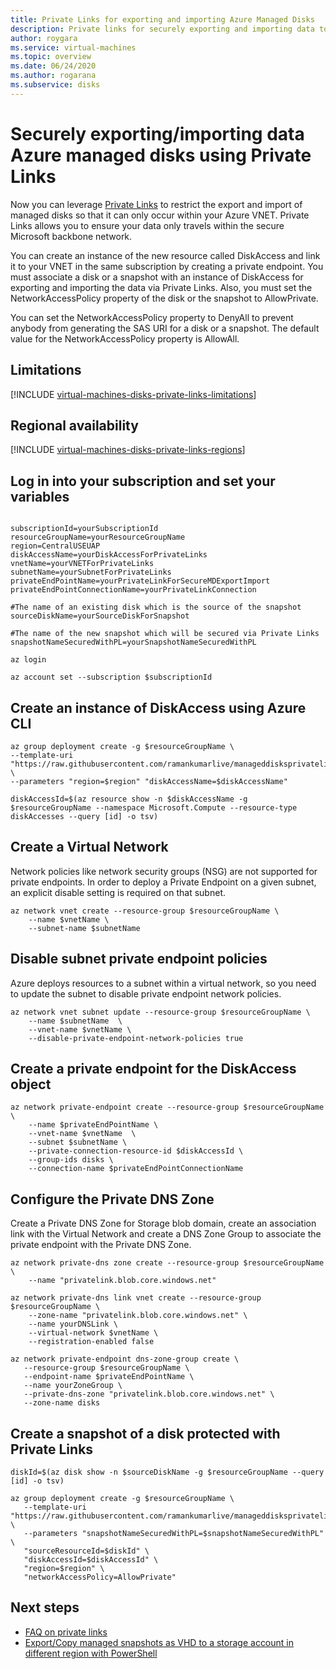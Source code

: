 ```yaml
---
title: Private Links for exporting and importing Azure Managed Disks 
description: Private links for securely exporting and importing data to Azure Managed Disks
author: roygara
ms.service: virtual-machines
ms.topic: overview
ms.date: 06/24/2020
ms.author: rogarana
ms.subservice: disks
---
```


# Securely exporting/importing data Azure managed disks using Private Links

Now you can leverage [Private Links](../../../articles/private-link/private-link-overview.md) to restrict the export and import of managed disks so that it can only occur within your Azure VNET. Private Links allows you to ensure your data only travels within the secure Microsoft backbone network. 

You can create an instance of the new resource called DiskAccess and link it to your VNET in the same subscription by creating a private endpoint. You must associate a disk or a snapshot with an instance of DiskAccess for exporting and importing the data via Private Links. Also, you must set the NetworkAccessPolicy property of the disk or the snapshot to AllowPrivate. 

You can set the NetworkAccessPolicy property to DenyAll to prevent anybody from generating the SAS URI for a disk or a snapshot. The default value for the NetworkAccessPolicy property is AllowAll.

## Limitations

[!INCLUDE [virtual-machines-disks-private-links-limitations](../../../includes/virtual-machines-disks-private-links-limitations.md)]

## Regional availability

[!INCLUDE [virtual-machines-disks-private-links-regions](../../../includes/virtual-machines-disks-private-links-regions.md)]

## Log in into your subscription and set your variables

```azurecli-interactive

subscriptionId=yourSubscriptionId
resourceGroupName=yourResourceGroupName
region=CentralUSEUAP
diskAccessName=yourDiskAccessForPrivateLinks
vnetName=yourVNETForPrivateLinks
subnetName=yourSubnetForPrivateLinks
privateEndPointName=yourPrivateLinkForSecureMDExportImport
privateEndPointConnectionName=yourPrivateLinkConnection

#The name of an existing disk which is the source of the snapshot
sourceDiskName=yourSourceDiskForSnapshot

#The name of the new snapshot which will be secured via Private Links
snapshotNameSecuredWithPL=yourSnapshotNameSecuredWithPL

az login

az account set --subscription $subscriptionId

```

## Create an instance of DiskAccess using Azure CLI
```azurecli-interactive
az group deployment create -g $resourceGroupName \
--template-uri "https://raw.githubusercontent.com/ramankumarlive/manageddisksprivatelinks/master/CreateDiskAccess.json" \
--parameters "region=$region" "diskAccessName=$diskAccessName"

diskAccessId=$(az resource show -n $diskAccessName -g $resourceGroupName --namespace Microsoft.Compute --resource-type diskAccesses --query [id] -o tsv)
```

## Create a Virtual Network

Network policies like network security groups (NSG) are not supported for private endpoints. In order to deploy a Private Endpoint on a given subnet, an explicit disable setting is required on that subnet. 

```azurecli-interactive
az network vnet create --resource-group $resourceGroupName \
    --name $vnetName \
    --subnet-name $subnetName
```
## Disable subnet private endpoint policies

Azure deploys resources to a subnet within a virtual network, so you need to update the subnet to disable private endpoint network policies. 

```azurecli-interactive
az network vnet subnet update --resource-group $resourceGroupName \
    --name $subnetName  \
    --vnet-name $vnetName \
    --disable-private-endpoint-network-policies true
```
## Create a private endpoint for the DiskAccess object

```azurecli-interactive
az network private-endpoint create --resource-group $resourceGroupName \
    --name $privateEndPointName \
    --vnet-name $vnetName  \
    --subnet $subnetName \
    --private-connection-resource-id $diskAccessId \
    --group-ids disks \
    --connection-name $privateEndPointConnectionName
```

## Configure the Private DNS Zone

Create a Private DNS Zone for Storage blob domain, create an association link with the Virtual Network
and create a DNS Zone Group to associate the private endpoint with the Private DNS Zone. 

```azurecli-interactive
az network private-dns zone create --resource-group $resourceGroupName \ 
    --name "privatelink.blob.core.windows.net"

az network private-dns link vnet create --resource-group $resourceGroupName \
    --zone-name "privatelink.blob.core.windows.net" \
    --name yourDNSLink \
    --virtual-network $vnetName \
    --registration-enabled false 

az network private-endpoint dns-zone-group create \
   --resource-group $resourceGroupName \
   --endpoint-name $privateEndPointName \
   --name yourZoneGroup \
   --private-dns-zone "privatelink.blob.core.windows.net" \
   --zone-name disks
```
## Create a snapshot of a disk protected with Private Links
   ```cli
   diskId=$(az disk show -n $sourceDiskName -g $resourceGroupName --query [id] -o tsv)
   
   az group deployment create -g $resourceGroupName \
      --template-uri "https://raw.githubusercontent.com/ramankumarlive/manageddisksprivatelinks/master/CreateSnapshotWithExportViaPrivateLink.json" \
      --parameters "snapshotNameSecuredWithPL=$snapshotNameSecuredWithPL" \
      "sourceResourceId=$diskId" \
      "diskAccessId=$diskAccessId" \
      "region=$region" \
      "networkAccessPolicy=AllowPrivate" 
```

## Next steps

- [FAQ on private links](faq-for-disks.md#private-links-for-securely-exporting-and-importing-managed-disks)
- [Export/Copy managed snapshots as VHD to a storage account in different region with PowerShell](../scripts/virtual-machines-windows-powershell-sample-copy-snapshot-to-storage-account.md)